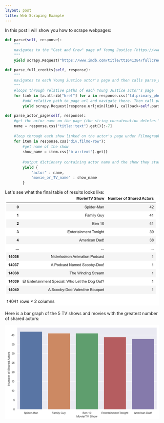 ```yaml
---
layout: post
title: Web Scraping Example
---
```


In this post I will show you how to scrape webpages:

```python
def parse(self, response):
    """
    navigates to the "Cast and Crew" page of Young Justice (https://www.imdb.com/title/tt1641384/fullcredits/?ref_=tt_ql_cl) and then calls parse_full_credits
    """
    yield scrapy.Request("https://www.imdb.com/title/tt1641384/fullcredits/?ref_=tt_ql_cl", self.parse_full_credits)
```

```python
def parse_full_credits(self, response):
    """
    navigates to each Young Justice actor's page and then calls parse_actor_page
    """
    #loops through relative paths of each Young Justice actor's page
    for link in [a.attrib["href"] for a in response.css("td.primary_photo a")]:
        #add relative path to page url and navigate there. Then call parse_actor_page
        yield scrapy.Request(response.urljoin(link), callback=self.parse_actor_page)
```

```python
def parse_actor_page(self, response):
    #get the actor name on the page (the string concatenation deletes " - IMDb" from the end of the name)
    name = response.css("title::text").get()[:-7]

    #loop through each show linked on the actor's page under Filmography
    for item in response.css("div.filmo-row"):
        #get name of the show
        show_name = item.css("b a::text").get()

        #output dictionary containing actor name and the show they star in
        yield {
            "actor" : name,
            "movie_or_TV_name" : show_name
        }
```

Let's see what the final table of results looks like:
![graph](/images/blog_post_2_table.png)

Here is a bar graph of the 5 TV shows and movies with the greatest number of shared actors:

![graph](/images/blog_post_2_bar_plot.png)
